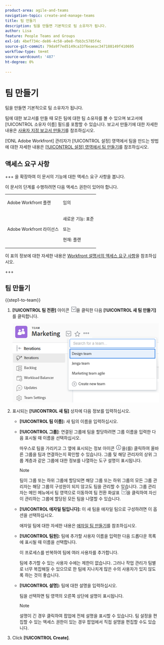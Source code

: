 ```yaml
---
product-area: agile-and-teams
navigation-topic: create-and-manage-teams
title: 팀 만들기
description: 팀을 만들면 기본적으로 팀 소유자가 됩니다.
author: Lisa
feature: People Teams and Groups
exl-id: 4bef734c-de86-4c58-a0e8-fbb3c5785f4c
source-git-commit: 79da9f7ed5149ca33f6eaeac347188149f410695
workflow-type: tm+mt
source-wordcount: '487'
ht-degree: 0%

---
```


# 팀 만들기

팀을 만들면 기본적으로 팀 소유자가 됩니다.

팀에 대한 보고서를 만들 때 모든 팀에 대한 팀 소유자를 볼 수 있으며 보고서에 [!UICONTROL 소유자 이름] 필드를 포함할 수 있습니다. 보고서 만들기에 대한 자세한 내용은 [사용자 지정 보고서 만들기](../../reports-and-dashboards/reports/creating-and-managing-reports/create-custom-report.md)를 참조하십시오.

[!DNL Adobe Workfront] 관리자가 [!UICONTROL 설정] 영역에서 팀을 만드는 방법에 대한 자세한 내용은 [[!UICONTROL 설정] 영역에서 팀 만들기](../../administration-and-setup/add-users/create-and-manage-teams/create-a-team-from-setup.md)를 참조하십시오.

## 액세스 요구 사항

+++ 을 확장하여 이 문서의 기능에 대한 액세스 요구 사항을 봅니다.

이 문서의 단계를 수행하려면 다음 액세스 권한이 있어야 합니다.

<table style="table-layout:auto"> 
 <col> 
 <col> 
 <tbody> 
  <tr data-mc-conditions=""> 
   <td role="rowheader"> <p>Adobe Workfront 플랜</p> </td> 
   <td>임의</td> 
  </tr> 
  <tr> 
   <td role="rowheader">Adobe Workfront 라이선스</td> 
   <td>
   <p>새로운 기능: 표준</p>
   <p>또는</p>
   <p>현재: 플랜</p></td>
  </tr> 
 </tbody> 
</table>

이 표의 정보에 대한 자세한 내용은 [Workfront 설명서의 액세스 요구 사항](/help/quicksilver/administration-and-setup/add-users/access-levels-and-object-permissions/access-level-requirements-in-documentation.md)을 참조하십시오.

+++

## 팀 만들기

{{step1-to-team}}

1. **[!UICONTROL 팀 전환]** 아이콘 ![팀 전환 아이콘](assets/switch-team-icon.png)을 클릭한 다음 **[!UICONTROL 새 팀 만들기]**&#x200B;를 클릭합니다.

   ![새 팀 만들기를 선택하십시오.](assets/create-new-team.png)

1. 표시되는 **[!UICONTROL 새 팀]** 상자에 다음 정보를 입력하십시오.

   * **[!UICONTROL 팀 이름]:** 새 팀의 이름을 입력하십시오.
   * **[!UICONTROL 그룹]**: 연결된 그룹에 팀을 할당하려면 그룹 이름을 입력한 다음 표시될 때 이름을 선택하십시오.

     마우스로 팀을 가리키고 그 옆에 표시되는 정보 아이콘 ![](assets/info-icon.png)을(를) 클릭하여 올바른 그룹을 팀과 연결하는지 확인할 수 있습니다. 그룹 및 해당 관리자의 상위 그룹 계층과 같은 그룹에 대한 정보를 나열하는 도구 설명이 표시됩니다.

     >[!NOTE]
     >
     >팀이 그룹 또는 하위 그룹에 할당되면 해당 그룹 또는 하위 그룹의 모든 그룹 관리자는 해당 그룹의 구성원이 되지 않고도 팀을 관리할 수 있습니다. 그룹 관리자는 메인 메뉴에서 팀 영역으로 이동하여 팀 전환 화살표 ![팀 전환 아이콘](assets/switch-team-icon.png)을 클릭하여 자신이 관리하는 그룹에 할당된 모든 팀을 나열할 수 있습니다.

   * **[!UICONTROL 애자일 팀입니다]:** 이 새 팀을 애자일 팀으로 구성하려면 이 옵션을 선택하십시오.

     애자일 팀에 대한 자세한 내용은 [애자일 팀 만들기](../../agile/get-started-with-agile-in-workfront/create-an-agile-team.md)를 참조하십시오.

   * **[!UICONTROL 팀원]:** 팀에 추가할 사용자 이름을 입력한 다음 드롭다운 목록에 표시될 때 이름을 선택합니다.

     이 프로세스를 반복하여 팀에 여러 사용자를 추가합니다.

     팀에 추가할 수 있는 사용자 수에는 제한이 없습니다. 그러나 작업 관리가 팀별로 너무 복잡해질 수 있으므로 한 팀에 지나치게 많은 수의 사용자가 있지 않도록 하는 것이 좋습니다.

   * **[!UICONTROL 설명]:** 팀에 대한 설명을 입력하십시오.

     팀을 선택하면 팀 영역의 오른쪽 상단에 설명이 표시됩니다.

     >[!NOTE]
     >
     >설명이 긴 경우 클릭하여 팝업에 전체 설명을 표시할 수 있습니다. 팀 설정을 편집할 수 있는 액세스 권한이 있는 경우 팝업에서 직접 설명을 편집할 수도 있습니다.

1. Click **[!UICONTROL Create]**.
